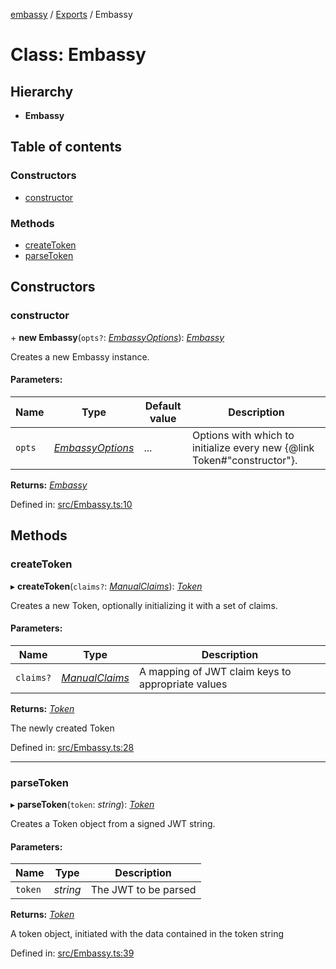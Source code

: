 [embassy](../README.md) / [Exports](../modules.md) / Embassy

# Class: Embassy

## Hierarchy

* **Embassy**

## Table of contents

### Constructors

- [constructor](embassy.md#constructor)

### Methods

- [createToken](embassy.md#createtoken)
- [parseToken](embassy.md#parsetoken)

## Constructors

### constructor

\+ **new Embassy**(`opts?`: [*EmbassyOptions*](../interfaces/embassyoptions.md)): [*Embassy*](embassy.md)

Creates a new Embassy instance.

#### Parameters:

Name | Type | Default value | Description |
------ | ------ | ------ | ------ |
`opts` | [*EmbassyOptions*](../interfaces/embassyoptions.md) | ... | Options with which to initialize every new {@link Token#"constructor"}.    |

**Returns:** [*Embassy*](embassy.md)

Defined in: [src/Embassy.ts:10](https://github.com/TomFrost/Embassy/blob/8146991/src/Embassy.ts#L10)

## Methods

### createToken

▸ **createToken**(`claims?`: [*ManualClaims*](../interfaces/manualclaims.md)): [*Token*](token.md)

Creates a new Token, optionally initializing it with a set of claims.

#### Parameters:

Name | Type | Description |
------ | ------ | ------ |
`claims?` | [*ManualClaims*](../interfaces/manualclaims.md) | A mapping of JWT claim keys to appropriate values   |

**Returns:** [*Token*](token.md)

The newly created Token

Defined in: [src/Embassy.ts:28](https://github.com/TomFrost/Embassy/blob/8146991/src/Embassy.ts#L28)

___

### parseToken

▸ **parseToken**(`token`: *string*): [*Token*](token.md)

Creates a Token object from a signed JWT string.

#### Parameters:

Name | Type | Description |
------ | ------ | ------ |
`token` | *string* | The JWT to be parsed   |

**Returns:** [*Token*](token.md)

A token object, initiated with the data contained in the token
string

Defined in: [src/Embassy.ts:39](https://github.com/TomFrost/Embassy/blob/8146991/src/Embassy.ts#L39)
